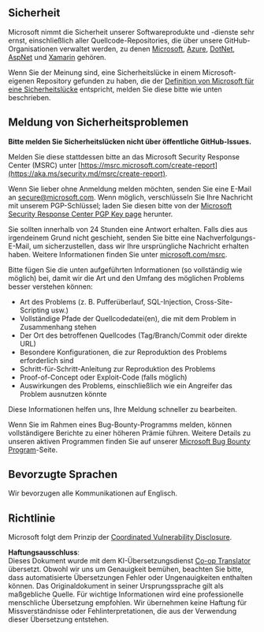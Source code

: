 <!--
CO_OP_TRANSLATOR_METADATA:
{
  "original_hash": "cc205495d4eace1fabcdee963024069f",
  "translation_date": "2025-06-12T11:03:41+00:00",
  "source_file": "SECURITY.md",
  "language_code": "de"
}
-->
## Sicherheit

Microsoft nimmt die Sicherheit unserer Softwareprodukte und -dienste sehr ernst, einschließlich aller Quellcode-Repositories, die über unsere GitHub-Organisationen verwaltet werden, zu denen [Microsoft](https://github.com/Microsoft), [Azure](https://github.com/Azure), [DotNet](https://github.com/dotnet), [AspNet](https://github.com/aspnet) und [Xamarin](https://github.com/xamarin) gehören.

Wenn Sie der Meinung sind, eine Sicherheitslücke in einem Microsoft-eigenen Repository gefunden zu haben, die der [Definition von Microsoft für eine Sicherheitslücke](https://aka.ms/security.md/definition) entspricht, melden Sie diese bitte wie unten beschrieben.

## Meldung von Sicherheitsproblemen

**Bitte melden Sie Sicherheitslücken nicht über öffentliche GitHub-Issues.**

Melden Sie diese stattdessen bitte an das Microsoft Security Response Center (MSRC) unter [https://msrc.microsoft.com/create-report](https://aka.ms/security.md/msrc/create-report).

Wenn Sie lieber ohne Anmeldung melden möchten, senden Sie eine E-Mail an [secure@microsoft.com](mailto:secure@microsoft.com). Wenn möglich, verschlüsseln Sie Ihre Nachricht mit unserem PGP-Schlüssel; laden Sie diesen bitte von der [Microsoft Security Response Center PGP Key page](https://aka.ms/security.md/msrc/pgp) herunter.

Sie sollten innerhalb von 24 Stunden eine Antwort erhalten. Falls dies aus irgendeinem Grund nicht geschieht, senden Sie bitte eine Nachverfolgungs-E-Mail, um sicherzustellen, dass wir Ihre ursprüngliche Nachricht erhalten haben. Weitere Informationen finden Sie unter [microsoft.com/msrc](https://www.microsoft.com/msrc).

Bitte fügen Sie die unten aufgeführten Informationen (so vollständig wie möglich) bei, damit wir die Art und den Umfang des möglichen Problems besser verstehen können:

  * Art des Problems (z. B. Pufferüberlauf, SQL-Injection, Cross-Site-Scripting usw.)
  * Vollständige Pfade der Quellcodedatei(en), die mit dem Problem in Zusammenhang stehen
  * Der Ort des betroffenen Quellcodes (Tag/Branch/Commit oder direkte URL)
  * Besondere Konfigurationen, die zur Reproduktion des Problems erforderlich sind
  * Schritt-für-Schritt-Anleitung zur Reproduktion des Problems
  * Proof-of-Concept oder Exploit-Code (falls möglich)
  * Auswirkungen des Problems, einschließlich wie ein Angreifer das Problem ausnutzen könnte

Diese Informationen helfen uns, Ihre Meldung schneller zu bearbeiten.

Wenn Sie im Rahmen eines Bug-Bounty-Programms melden, können vollständigere Berichte zu einer höheren Prämie führen. Weitere Details zu unseren aktiven Programmen finden Sie auf unserer [Microsoft Bug Bounty Program](https://aka.ms/security.md/msrc/bounty)-Seite.

## Bevorzugte Sprachen

Wir bevorzugen alle Kommunikationen auf Englisch.

## Richtlinie

Microsoft folgt dem Prinzip der [Coordinated Vulnerability Disclosure](https://aka.ms/security.md/cvd).

**Haftungsausschluss**:  
Dieses Dokument wurde mit dem KI-Übersetzungsdienst [Co-op Translator](https://github.com/Azure/co-op-translator) übersetzt. Obwohl wir uns um Genauigkeit bemühen, beachten Sie bitte, dass automatisierte Übersetzungen Fehler oder Ungenauigkeiten enthalten können. Das Originaldokument in seiner Ursprungssprache gilt als maßgebliche Quelle. Für wichtige Informationen wird eine professionelle menschliche Übersetzung empfohlen. Wir übernehmen keine Haftung für Missverständnisse oder Fehlinterpretationen, die aus der Verwendung dieser Übersetzung entstehen.